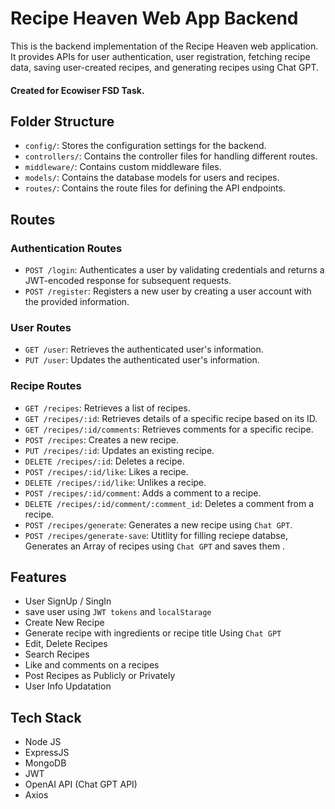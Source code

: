 # Recipe Heaven Web App Backend

This is the backend implementation of the Recipe Heaven web application. It provides APIs for user authentication, user registration, fetching recipe data, saving user-created recipes, and generating recipes using Chat GPT.

#### Created for Ecowiser FSD Task.

## Folder Structure

- `config/`: Stores the configuration settings for the backend.
- `controllers/`: Contains the controller files for handling different routes.
- `middleware/`: Contains custom middleware files.
- `models/`: Contains the database models for users and recipes.
- `routes/`: Contains the route files for defining the API endpoints.

## Routes

### Authentication Routes

- `POST /login`: Authenticates a user by validating credentials and returns a JWT-encoded response for subsequent requests.
- `POST /register`: Registers a new user by creating a user account with the provided information.

### User Routes

- `GET /user`: Retrieves the authenticated user's information.
- `PUT /user`: Updates the authenticated user's information.

### Recipe Routes

- `GET /recipes`: Retrieves a list of recipes.
- `GET /recipes/:id`: Retrieves details of a specific recipe based on its ID.
- `GET /recipes/:id/comments`: Retrieves comments for a specific recipe.
- `POST /recipes`: Creates a new recipe.
- `PUT /recipes/:id`: Updates an existing recipe.
- `DELETE /recipes/:id`: Deletes a recipe.
- `POST /recipes/:id/like`: Likes a recipe.
- `DELETE /recipes/:id/like`: Unlikes a recipe.
- `POST /recipes/:id/comment`: Adds a comment to a recipe.
- `DELETE /recipes/:id/comment/:comment_id`: Deletes a comment from a recipe.
- `POST /recipes/generate`: Generates a new recipe using `Chat GPT`.
- `POST /recipes/generate-save`: Utitlity for filling reciepe databse, Generates an Array of recipes using `Chat GPT` and saves them .

## Features

- User SignUp / SingIn
- save user using `JWT tokens` and `localStarage`
- Create New Recipe
- Generate recipe with ingredients or recipe title Using `Chat GPT`
- Edit, Delete Recipes
- Search Recipes
- Like and comments on a recipes
- Post Recipes as Publicly or Privately
- User Info Updatation

## Tech Stack

- Node JS
- ExpressJS
- MongoDB
- JWT
- OpenAI API (Chat GPT API)
- Axios
